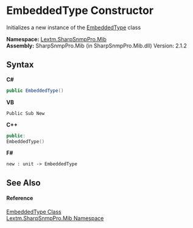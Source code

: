 # EmbeddedType Constructor 
 

Initializes a new instance of the <a href="T_Lextm_SharpSnmpPro_Mib_EmbeddedType">EmbeddedType</a> class

**Namespace:**&nbsp;<a href="N_Lextm_SharpSnmpPro_Mib">Lextm.SharpSnmpPro.Mib</a><br />**Assembly:**&nbsp;SharpSnmpPro.Mib (in SharpSnmpPro.Mib.dll) Version: 2.1.2

## Syntax

**C#**<br />
``` C#
public EmbeddedType()
```

**VB**<br />
``` VB
Public Sub New
```

**C++**<br />
``` C++
public:
EmbeddedType()
```

**F#**<br />
``` F#
new : unit -> EmbeddedType
```


## See Also


#### Reference
<a href="T_Lextm_SharpSnmpPro_Mib_EmbeddedType">EmbeddedType Class</a><br /><a href="N_Lextm_SharpSnmpPro_Mib">Lextm.SharpSnmpPro.Mib Namespace</a><br />